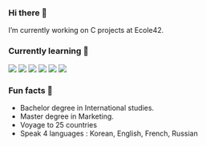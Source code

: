 ### Hi there 👋

 I’m currently working on C projects at Ecole42. 
 

### Currently learning 🔭
<img src= "https://img.shields.io/badge/C-00599C?style=for-the-badge&logo=c&logoColor=white"> <img src = "https://img.shields.io/badge/HTML-239120?style=for-the-badge&logo=html5&logoColor=white">
<img src= "https://img.shields.io/badge/CSS-239120?&style=for-the-badge&logo=css3&logoColor=white">
<img src= "https://img.shields.io/badge/Node.js-43853D?style=for-the-badge&logo=node.js&logoColor=white">
<img src= "https://img.shields.io/badge/MongoDB-4EA94B?style=for-the-badge&logo=mongodb&logoColor=white">
<img src= "https://img.shields.io/badge/JavaScript-F7DF1E?style=for-the-badge&logo=javascript&logoColor=black">


### Fun facts 🔮

- Bachelor degree in International studies.
- Master degree in Marketing.
- Voyage to 25 countries 
- Speak 4 languages : Korean, English, French, Russian

<!--
**Yooyoo56/Yooyoo56** is a ✨ _special_ ✨ repository because its `README.md` (this file) appears on your GitHub profile.

Here are some ideas to get you started:

- 🔭 I’m currently working on C project at Ecole42 
- 🌱 I’m currently learning C, JavaScript, Nodejs, MongoDB, Mongoose.. 



 
- 👯 I’m looking to collaborate on ...
- 🤔 I’m looking for help with ...
- 💬 Ask me about ...
- 📫 How to reach me: ...
- 😄 Pronouns: ...
- ⚡ Fun fact: ...
-->


   
